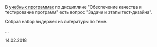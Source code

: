 В [учебных программах](/2016-08-14-educational-programs-exam-questions-and-literature.md) по дисциплине "Обеспечение качества и тестирование программ" есть вопрос "Задачи и этапы тест-дизайна". 

Собрал набор выдержек из литературы по теме.

...

14.02.2018